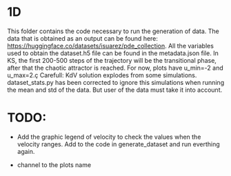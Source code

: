 # 1D
This folder contains the code necessary to run the generation of data.
The data that is obtained as an output can be found here: https://huggingface.co/datasets/isuarez/pde_collection.
All the variables used to obtain the dataset.h5 file can be found in the metadata.json file.
In KS, the first 200-500 steps of the trajectory will be the transitional phase, after that the chaotic attractor is reached.
For now, plots have u_min=-2 and u_max=2.ç
Carefull: KdV solution explodes from some simulations. dataset_stats.py has been corrected to ignore this simulations when running the mean and std of the data. But user of the data must take it into account.

# TODO:
- Add the graphic legend of velocity to check the values when the velocity ranges. Add to the code in generate_dataset and run everthing again.

- channel to the plots name